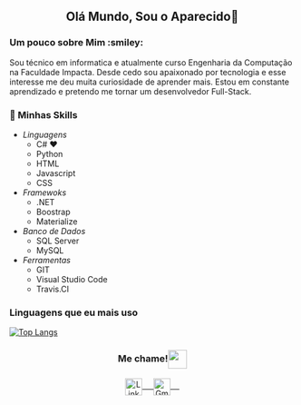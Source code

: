 <h2 align="center">Olá Mundo, Sou o Aparecido👋</h2> 


<h3> Um pouco sobre Mim :smiley:</h3>
<p>Sou técnico em informatica e atualmente curso Engenharia da Computação na Faculdade Impacta. Desde cedo sou apaixonado por tecnologia e esse interesse me deu muita curiosidade de aprender mais. Estou em constante aprendizado e pretendo me tornar um desenvolvedor Full-Stack.</p>

<h3> 🚀 Minhas Skills</h3>

- *Linguagens*
	- C# ❤️
	- Python
	- HTML
	- Javascript
	- CSS
- *Framewoks*
	- .NET
	- Boostrap
	- Materialize
- *Banco de Dados*
	- SQL Server
	- MySQL
- *Ferramentas*
	- GIT
	- Visual Studio Code
	- Travis.CI

<h3>Linguagens que eu mais uso</h3>

[![Top Langs](https://github-readme-stats.vercel.app/api/top-langs/?username=aparecido789&layout=compact)](https://github.com/anuraghazra/github-readme-stats)


<div align="center">
  <h3 align="center">Me chame!<img align="center" src="https://github.com/rajput2107/rajput2107/blob/master/Assets/Handshake.gif" height="33px" /></h3> 
</div>
<p align="center">
 <a href="https://www.linkedin.com/in/aparecido-francisco/" target="_blank">
  <img align="center" alt="LinkedIn" width="30px" src="https://www.vectorlogo.zone/logos/linkedin/linkedin-icon.svg" /> &nbsp; &nbsp;
 </a>
 <a href="mailto:aparecidofranciscosilva10@gmail.com" target="_blank">
  <img align="center" alt="Gmail" width="30px" src="https://www.flaticon.com/svg/static/icons/svg/281/281769.svg" /> &nbsp; &nbsp;
 </a>
  <br/>
</p>
